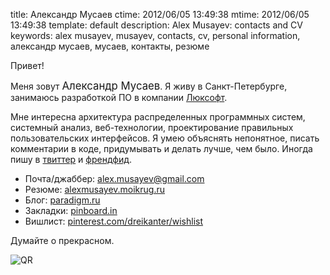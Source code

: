 title: Александр Мусаев
ctime: 2012/06/05 13:49:38
mtime: 2012/06/05 13:49:38
template: default
description: Alex Musayev: contacts and CV
keywords: alex musayev, musayev, contacts, cv, personal information, александр мусаев, мусаев, контакты, резюме

Привет!

Меня зовут <big>Александр Мусаев</big>. Я живу в Санкт-Петербурге, занимаюсь разработкой ПО в компании [Люксофт](http://luxoft.ru).

Мне интересна архитектура распределенных программных систем, системный анализ, веб-технологии, проектирование правильных пользовательских интерфейсов. Я умею объяснять непонятное, писать комментарии в коде, придумывать и делать лучше, чем было. Иногда пишу в [твиттер](http://twitter.com/dreikanter) и [френдфид](http://friendfeed.com/dreikanter).

* Почта/джаббер: [alex.musayev@gmail.com](mailto:alex.musayev@gmail.com)
* Резюме: [alexmusayev.moikrug.ru](http://alexmusayev.moikrug.ru)
* Блог: [paradigm.ru](http://paradigm.ru)
* Закладки: [pinboard.in](http://pinboard.in/u:dreikanter)
* Вишлист: [pinterest.com/dreikanter/wishlist](http://pinterest.com/dreikanter/wishlist)

Думайте о прекрасном.

![QR](/images/qr.png)
